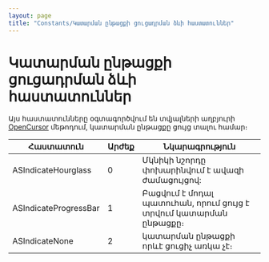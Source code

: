 ```yaml
---
layout: page
title: "Constants/Կատարման ընթացքի ցուցադրման ձևի հաստատուններ"
---
```


# Կատարման ընթացքի ցուցադրման ձևի հաստատուններ 

Այս հաստատունները օգտագործվում են տվյալների աղբյուրի [OpenCursor](../Functions/ASDATA/OpenCursor.html) մեթոդում, կատարման ընթացքը ցույց տալու համար։ 


| Հաստատուն | Արժեք | Նկարագրություն |
|--|--|--|
| ASIndicateHourglass | 0 | Մկնիկի նշորդը փոխարինվում է ավազի ժամացույցով: |
| ASIndicateProgressBar | 1 | Բացվում է մոդալ պատուհան, որում ցույց է տրվում կատարման ընթացքը։ |
| ASIndicateNone | 2 | կատարման ընթացքի որևէ ցուցիչ առկա չէ։ |

